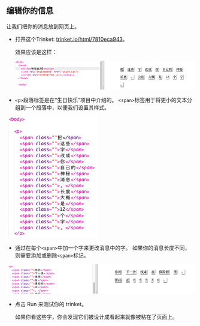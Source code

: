 ## 编辑你的信息

让我们把你的消息放到网页上。

+ 打开这个Trinket: <a href="https://trinket.io/html/7810eca943" target="_blank">trinket.io/html/7810eca943</a>。
    
    效果应该是这样：
    
    ![截屏](images/letter-starter.png)

+ `<p>`段落标签是在“生日快乐”项目中介绍的。 `<span>`标签用于将更小的文本分组到一个段落中，以便我们设置其样式。

![截屏](images/letter-placeholder.png)

+ 通过在每个`<span>`中加一个字来更改消息中的字。 如果你的消息长度不同，则需要添加或删除`<span>`标记。 

![截屏](images/letter-message.png)

+ 点击 Run 来测试你的 trinket。
    
    如果你看这些字，你会发现它们被设计成看起来就像被粘在了页面上。